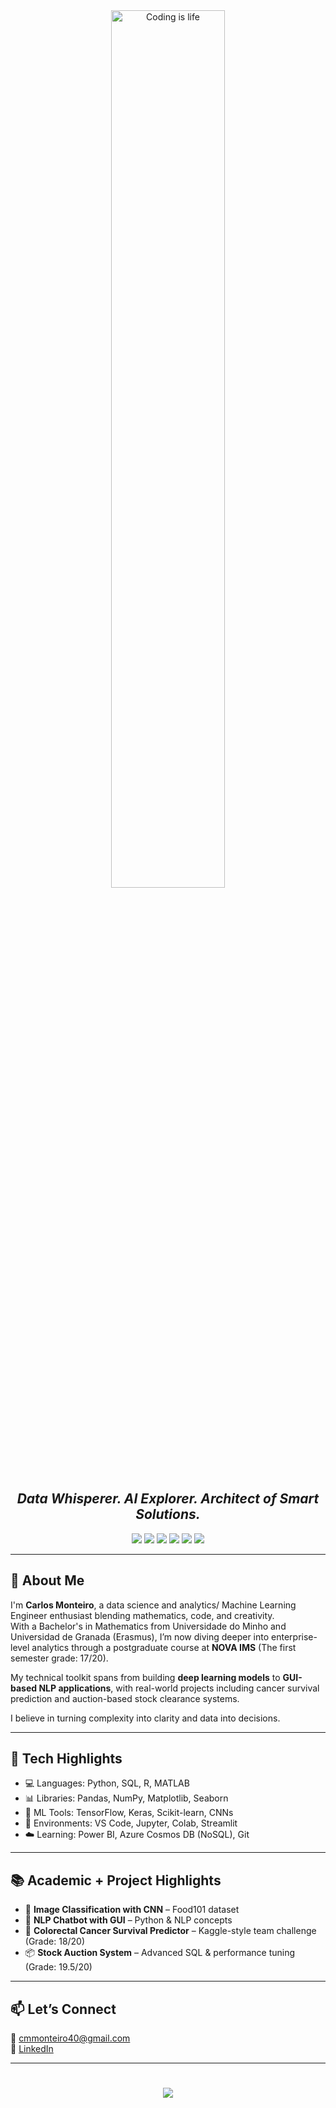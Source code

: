 <div align="center" width="50">
  <img src="https://github.com/SP-XD/SP-XD/blob/main/images/dev-working_rounded.gif?raw=true" alt="Coding is life" width="60%" /><br>
</div>

<h2 align="center"><i>Data Whisperer. AI Explorer. Architect of Smart Solutions.</i></h2>

<p align="center">
  <img src="https://img.shields.io/badge/Code-Python-informational?style=flat&logo=python&color=3776AB"/>
  <img src="https://img.shields.io/badge/Framework-TensorFlow-informational?style=flat&logo=tensorflow&color=FF6F00"/>
  <img src="https://img.shields.io/badge/Library-Pandas-informational?style=flat&logo=pandas&color=150458"/>
  <img src="https://img.shields.io/badge/Framework-Django-informational?style=flat&logo=django&color=092E20"/>
  <img src="https://img.shields.io/badge/Framework-Flask-informational?style=flat&logo=flask&color=000000"/>
  <img src="https://img.shields.io/badge/Code-SQL-informational?style=flat&logo=mysql&color=4479A1"/>
</p>

---

## 🧠 About Me  
I'm **Carlos Monteiro**, a data science and analytics/ Machine Learning Engineer enthusiast blending mathematics, code, and creativity.  
With a Bachelor's in Mathematics from Universidade do Minho and Universidad de Granada (Erasmus), I’m now diving deeper into enterprise-level analytics through a postgraduate course at **NOVA IMS** (The first semester grade: 17/20).

My technical toolkit spans from building **deep learning models** to **GUI-based NLP applications**, with real-world projects including cancer survival prediction and auction-based stock clearance systems.

I believe in turning complexity into clarity and data into decisions.

---

## 🔧 Tech Highlights  
- 💻 Languages: Python, SQL, R, MATLAB  
- 📊 Libraries: Pandas, NumPy, Matplotlib, Seaborn  
- 🤖 ML Tools: TensorFlow, Keras, Scikit-learn, CNNs  
- 🧰 Environments: VS Code, Jupyter, Colab, Streamlit  
- ☁️ Learning: Power BI, Azure Cosmos DB (NoSQL), Git  

---

## 📚 Academic + Project Highlights  
- 🧠 **Image Classification with CNN** – Food101 dataset  
- 💬 **NLP Chatbot with GUI** – Python & NLP concepts  
- 🏥 **Colorectal Cancer Survival Predictor** – Kaggle-style team challenge (Grade: 18/20)  
- 📦 **Stock Auction System** – Advanced SQL & performance tuning (Grade: 19.5/20)  

---

## 📫 Let’s Connect  
📧 cmmonteiro40@gmail.com  
🔗 [LinkedIn](https://linkedin.com/in/carlos-miguel-monteiro)  

---

<h1 align="center">
<img src="https://readme-typing-svg.herokuapp.com/?font=Righteous&size=35&center=true&vCenter=true&width=500&height=70&duration=4000&lines=Thanks+for+scrolling+by!;Let's+build+the+future+with+AI!;" />
</h1>

